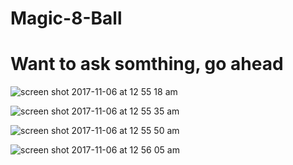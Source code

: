 # Magic-8-Ball
# Want to ask somthing, go ahead 


![screen shot 2017-11-06 at 12 55 18 am](https://user-images.githubusercontent.com/25624988/32427322-df1ab242-c28d-11e7-9053-48c139868567.png)

![screen shot 2017-11-06 at 12 55 35 am](https://user-images.githubusercontent.com/25624988/32427323-df2d3d54-c28d-11e7-8d81-5b56d3866051.png)

![screen shot 2017-11-06 at 12 55 50 am](https://user-images.githubusercontent.com/25624988/32427324-df38edac-c28d-11e7-87f5-e102692ff8b2.png)

![screen shot 2017-11-06 at 12 56 05 am](https://user-images.githubusercontent.com/25624988/32427325-df4b26ac-c28d-11e7-9d89-65a589358e7f.png)

